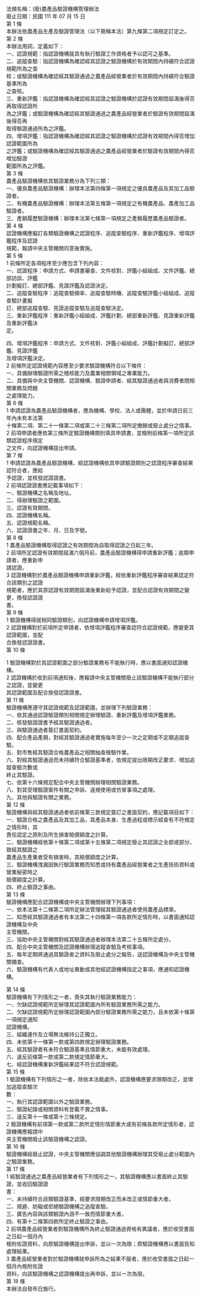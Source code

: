法規名稱：(廢)農產品驗證機構管理辦法  
廢止日期：民國 111 年 07 月 15 日  
第 1 條  
本辦法依農產品生產及驗證管理法（以下簡稱本法）第九條第二項規定訂定之。  
第 2 條  
本辦法用詞，定義如下：  
一、認證規範：指認證機構就具有執行驗證工作資格者予以認可之基準。  
二、追蹤查驗：指認證機構為確認經其認證之驗證機構於有效期間內持續符合認證規範所為之查  
核；或驗證機構為確認經其驗證通過之農產品經營業者於有效期間內持續符合驗證基準所為  
之查核。  
三、重新評鑑：指認證機構為確認經其認證之驗證機構於認證有效期間屆滿後得否再取得認證所  
為之評鑑；或驗證機構為確認經其驗證通過之農產品經營業者於驗證有效期間屆滿後得否再  
取得驗證通過所為之評鑑。  
四、增項評鑑：指認證機構為確認經其認證之驗證機構於認證有效期間內得否增加認證範圍所為  
之評鑑；或驗證機構為確認經其驗證通過之農產品經營業者於驗證有效期間內得否增加驗證  
範圍所為之評鑑。  
第 3 條  
農產品驗證機構依其驗證業務分為下列三類：  
一、優良農產品驗證機構：辦理本法第四條第一項規定之優良農產品及其加工品驗證者。  
二、有機農產品驗證機構：辦理本法第五條第一項規定之有機農產品、農產加工品驗證者。  
三、產銷履歷驗證機構：辦理本法第七條第一項規定之產銷履歷農產品驗證者。  
第 4 條  
認證機構應擬訂各類驗證機構之認證程序、追蹤查驗程序、重新評鑑程序、增項評鑑程序及認證  
規範，報請中央主管機關同意後實施。  
第 5 條  
1 前條所定各項程序至少應包含下列內容：  
一、認證程序：申請方式、申請書審查、文件核對、評鑑小組組成、文件評鑑、總部訪談、評鑑  
計劃擬訂、總部評鑑、見證評鑑及認證決定。  
二、追蹤查驗程序：追蹤查驗頻率、追蹤查驗時機、追蹤查驗評鑑小組組成、追蹤查驗計畫擬  
訂、總部追蹤查驗、見證追蹤查驗及追蹤查驗決定。  
三、重新評鑑程序：重新評鑑小組組成、評鑑計劃、總部重新評鑑、見證重新評鑑及重新評鑑決  
定。  


四、增項評鑑程序：申請方式、文件核對、評鑑小組組成、評鑑計劃擬訂、總部評鑑、見證評鑑  
及增項評鑑決定。  
2 前條所定認證規範內容應至少要求驗證機構符合以下條件：  
一、具備辦理驗證所需之稽核能力及農業相關領域之專業能力。  
二、具備與中央主管機關、認證機構、驗證申請者、經其驗證通過者與消費者間相關業務及問題  
之處理能力。  
第 6 條  
1 申請認證為農產品驗證機構者，應為機構、學校、法人或團體，並於申請日前三年內未有本法第  
十條第二項、第二十一條第二項或第二十三條第二項所定撤銷或廢止處分之情事。  
2 前項申請者應依第三條所定驗證機構類別填具申請書，並檢附前條第一項所定該類認證程序規定  
之文件，向認證機構提出申請。  
第 7 條  
1 申請認證為農產品驗證機構，經認證機構依其申請驗證類別之認證程序審查結果認符合者，應給  
予認證，並核發認證證書。  
2 前項認證證書應記載事項如下：  
一、驗證機構之名稱及地址。  
二、得辦理驗證之範圍。  
三、認證有效期間。  
四、認證機構名稱。  
五、認證規範名稱。  
六、認證證書之年、月、日及字號。  
第 8 條  
1 農產品驗證機構取得認證之有效期間為自取得認證之日起三年。  
2 前項所定認證有效期間屆滿六個月前，農產品驗證機構得申請重新評鑑；逾期申請者，應重新申  
請認證。  
3 認證機構對於農產品驗證機構申請重新評鑑，經依重新評鑑程序審查結果認定符合該類別之認證  
規範者，應於其原認證有效期間屆滿後重新給予認證，並配合認證有效期間之變更，換發認證證  
書。  
第 9 條  
1 驗證機構得就相同驗證類別，向認證機構申請增項評鑑。  
2 認證機構對於前項所定申請者，依增項評鑑程序審查認符合認證規範，應變更其認證範圍，並配  
合換發認證證書。  
第 10 條  


1 驗證機構對於其認證範圍之部分驗證業務有不能執行時，應以書面通知認證機構。  
2 認證機構於收到前項通知後，應報請中央主管機關廢止該驗證機構不能執行部分之認證，並變更  
其認證範圍及配合換發認證證書。  
第 11 條  
驗證機構應遵守其認證規範及認證範圍，並辦理下列驗證業務：  
一、依其通過認證驗證類別相關規定辦理驗證、重新評鑑及增項評鑑業務。  
二、核發驗證證書予經其驗證通過者。  
三、與驗證通過者簽訂書面契約。  
四、配合產品產期，對經其驗證通過者實施每年至少一次之定期或不定期追蹤查驗。  
五、對市售經其驗證合格農產品之相關抽查檢驗作業。  
六、對經其驗證通過而未持續符合驗證基準者，依規定提出限期改正要求、增加追蹤查驗次數或  
終止其驗證。  
七、依第十六條規定配合中央主管機關辦理相關驗證業務。  
八、對其受理驗證案件有關之申訴、違規使用或仿冒事項之處理。  
九、其他與驗證有關之業務。  
第 12 條  
驗證機構與經其驗證通過者依前條第三款規定簽訂之書面契約，應記載項目如下：  
一、驗證合格之農產品及其加工品，其產品本身、生產過程或標示經查有不符規定之情形時，其  
責任認定之原則及所生損害賠償額度之計算。  
二、驗證機構經依第十條第二項或第十五條第二項規定廢止其認證之全部或部分，致經其驗證之  
農產品生產業者受有損害時，其賠償額度之計算。  
三、驗證機構洩漏因執行驗證業務而知悉或持有農產品經營業者之生產技術資料或營業秘密時之  
賠償額度之計算。  
四、終止驗證之事由。  
第 13 條  
驗證機構應配合認證機構或中央主管機關辦理下列事項：  
一、依本法第十二條第二項所定辦法管理經其驗證通過者使用農產品標章。  
二、知悉經其驗證通過者有本法第二十四條第一項各款所定情形時，以書面通知認證機構及中央  
主管機關。  
三、協助中央主管機關對經其驗證通過者辦理本法第二十五條所定處分。  
四、配合中央主管機關及認證機構辦理追蹤查驗及考核事項。  
五、每年定期將通過其驗證者之資料及廢止處分之報告，送認證機構及中央主管機關備查。  
六、驗證機構有代表人或地址異動或其他經認證機構指定之事項，應通知認證機構。  


第 14 條  
驗證機構有下列情形之一者，喪失其執行驗證業務能力：  
一、欠缺認證規範所定辦理其認證範圍內所有驗證業務所需之能力。  
二、欠缺認證規範所定辦理認證範圍內部分驗證業務所需之能力，且未依第十條第一項規定通知  
認證機構。  
三、組織運作及立場無法維持公正獨立。  
四、未依第十一條第一款或第四款規定辦理驗證業務。  
五、經其驗證者有未符合驗證基準且情節重大，未能有效處理。  
六、違反前條第一款或第二款規定情節重大。  
七、經認證機構重新評鑑結果認不符合認證規範。  
第 15 條  
1 驗證機構有下列情形之一者，除依本法裁處外，認證機構應要求限期改正，並增加追蹤查驗次  
數：  
一、執行其認證範圍以外之驗證業務。  
二、驗證紀錄或相關資料有登載不實之情事。  
三、違反第十一條或第十三條規定。  
2 驗證機構有前項第一款或第二款所定情形情節重大或有前條各款所定情形者，認證機構應報請中  
央主管機關廢止該驗證機構之認證。  
第 16 條  
驗證機構經廢止認證，中央主管機關應協調其他驗證機構辦理其受廢止處分範圍內之驗證業務。  
第 17 條  
1 經驗證通過之農產品經營業者有下列情形之一，其驗證機構應以書面終止其驗證，並收回驗證證  
書：  
一、未持續符合該類驗證基準，經要求限期改正而未改正或情節重大者。  
二、規避、妨礙或拒絕驗證機構之追蹤查驗。  
三、廣告內容與該類驗證內涵不一致而情節重大者。  
四、有第十二條第四款所定終止驗證之事由。  
2 前項農產品經營業者對驗證機構所為終止驗證通過資格有異議者，應於收受書面之日起一個月內  
檢附佐證資料，向原驗證機構提出申訴，並以一次為限；原驗證機構應以書面告知處理結果。  
3 農產品經營業者對於驗證機構就申訴所為之結果不服者，應於收受書面之日起一個月內檢附佐證  
資料，向該驗證機構之認證機構提出再申訴，並以一次為限。  
第 18 條  
本辦法自發布日施行。  


